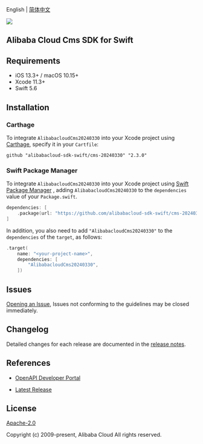 English | [简体中文](README-CN.md)

![](https://aliyunsdk-pages.alicdn.com/icons/AlibabaCloud.svg)

## Alibaba Cloud Cms SDK for Swift

## Requirements

- iOS 13.3+ / macOS 10.15+
- Xcode 11.3+
- Swift 5.6

## Installation

### Carthage

To integrate `AlibabacloudCms20240330` into your Xcode project using [Carthage](https://github.com/Carthage/Carthage), specify it in your `Cartfile`:

```ogdl
github "alibabacloud-sdk-swift/cms-20240330" "2.3.0"
```

### Swift Package Manager

To integrate `AlibabacloudCms20240330` into your Xcode project using [Swift Package Manager](https://swift.org/package-manager/) , adding `AlibabacloudCms20240330` to the `dependencies` value of your `Package.swift`.

```swift
dependencies: [
    .package(url: "https://github.com/alibabacloud-sdk-swift/cms-20240330.git", from: "2.3.0")
]
```

In addition, you also need to add `"AlibabacloudCms20240330"` to the `dependencies` of the `target`, as follows:

```swift
.target(
    name: "<your-project-name>",
    dependencies: [
        "AlibabacloudCms20240330",
    ])
```

## Issues

[Opening an Issue](https://github.com/alibabacloud-sdk-swift/cms-20240330/issues/new), Issues not conforming to the guidelines may be closed immediately.

## Changelog

Detailed changes for each release are documented in the [release notes](./ChangeLog.txt).

## References

* [OpenAPI Developer Portal](https://next.api.alibabacloud.com/home)
- [Latest Release](https://github.com/alibabacloud-sdk-swift/cms-20240330)

## License

[Apache-2.0](http://www.apache.org/licenses/LICENSE-2.0)

Copyright (c) 2009-present, Alibaba Cloud All rights reserved.
